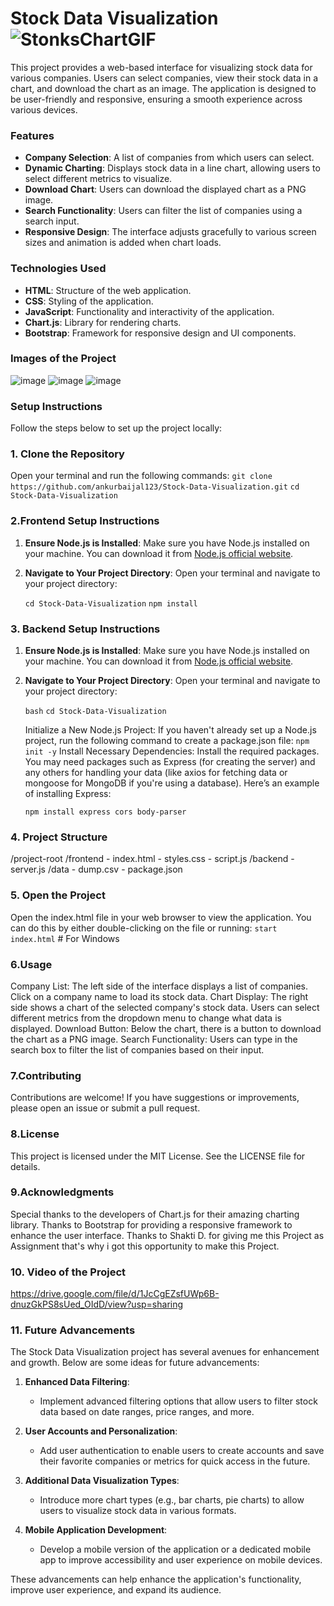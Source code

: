# Stock Data Visualization![StonksChartGIF](https://github.com/user-attachments/assets/fded54d2-773d-4fd1-b378-7d0d1513462a)


This project provides a web-based interface for visualizing stock data for various companies. Users can select companies, view their stock data in a chart, and download the chart as an image. The application is designed to be user-friendly and responsive, ensuring a smooth experience across various devices.

### Features

- **Company Selection**: A list of companies from which users can select.
- **Dynamic Charting**: Displays stock data in a line chart, allowing users to select different metrics to visualize.
- **Download Chart**: Users can download the displayed chart as a PNG image.
- **Search Functionality**: Users can filter the list of companies using a search input.
- **Responsive Design**: The interface adjusts gracefully to various screen sizes and animation is added when chart loads.

### Technologies Used

- **HTML**: Structure of the web application.
- **CSS**: Styling of the application.
- **JavaScript**: Functionality and interactivity of the application.
- **Chart.js**: Library for rendering charts.
- **Bootstrap**: Framework for responsive design and UI components.

### Images of the Project
![image](https://github.com/user-attachments/assets/61594956-85c7-4541-a22d-bf5f4be53f52)
![image](https://github.com/user-attachments/assets/1c3dadf9-d583-461e-90c6-7eafaf0d8ec5)
![image](https://github.com/user-attachments/assets/a261f8a6-7f39-4a34-bd34-a96bb388532f)

### Setup Instructions

Follow the steps below to set up the project locally:

### 1. Clone the Repository
Open your terminal and run the following commands:
```git clone https://github.com/ankurbaijal123/Stock-Data-Visualization.git```
```cd Stock-Data-Visualization```

### 2.Frontend Setup Instructions

  1. **Ensure Node.js is Installed**:
     Make sure you have Node.js installed on your machine. You can download it from [Node.js official website](https://nodejs.org/).

  2. **Navigate to Your Project Directory**:
     Open your terminal and navigate to your project directory:

     ```cd Stock-Data-Visualization```
     ```npm install```

### 3. Backend Setup Instructions

  1. **Ensure Node.js is Installed**:
     Make sure you have Node.js installed on your machine. You can download it from [Node.js official website](https://nodejs.org/).

  2. **Navigate to Your Project Directory**:
     Open your terminal and navigate to your project directory:

     ```bash```
     ```cd Stock-Data-Visualization```
   
     Initialize a New Node.js Project: If you haven't already set up a Node.js project, run the following command to create a package.json file:
     ```npm init -y```
     Install Necessary Dependencies: Install the required packages. You may need packages such as Express (for creating the server) and any others for handling your data (like axios for fetching data or mongoose for MongoDB if you're using a database). Here’s an example of installing Express:
   
     ```npm install express cors body-parser```

### 4. Project Structure
/project-root
    /frontend
        - index.html
        - styles.css
        - script.js
    /backend
        - server.js
    /data
        - dump.csv
    - package.json

### 5. Open the Project
Open the index.html file in your web browser to view the application. You can do this by either double-clicking on the file or running:
```start index.html```  # For Windows

### 6.Usage
Company List: The left side of the interface displays a list of companies. Click on a company name to load its stock data.
Chart Display: The right side shows a chart of the selected company's stock data. Users can select different metrics from the dropdown menu to change what data is displayed.
Download Button: Below the chart, there is a button to download the chart as a PNG image.
Search Functionality: Users can type in the search box to filter the list of companies based on their input.

### 7.Contributing
Contributions are welcome! If you have suggestions or improvements, please open an issue or submit a pull request.

### 8.License
This project is licensed under the MIT License. See the LICENSE file for details.

### 9.Acknowledgments
Special thanks to the developers of Chart.js for their amazing charting library.
Thanks to Bootstrap for providing a responsive framework to enhance the user interface.
Thanks to Shakti D. for giving me this Project as Assignment that's why i got this opportunity to make this Project.

### 10. Video of the Project
https://drive.google.com/file/d/1JcCgEZsfUWp6B-dnuzGkPS8sUed_OIdD/view?usp=sharing

### 11. Future Advancements

The Stock Data Visualization project has several avenues for enhancement and growth. Below are some ideas for future advancements:

1. **Enhanced Data Filtering**:
   - Implement advanced filtering options that allow users to filter stock data based on date ranges, price ranges, and more.

2. **User Accounts and Personalization**:
   - Add user authentication to enable users to create accounts and save their favorite companies or metrics for quick access in the future.

3. **Additional Data Visualization Types**:
   - Introduce more chart types (e.g., bar charts, pie charts) to allow users to visualize stock data in various formats.

4. **Mobile Application Development**:
   - Develop a mobile version of the application or a dedicated mobile app to improve accessibility and user experience on mobile devices.

These advancements can help enhance the application's functionality, improve user experience, and expand its audience.



